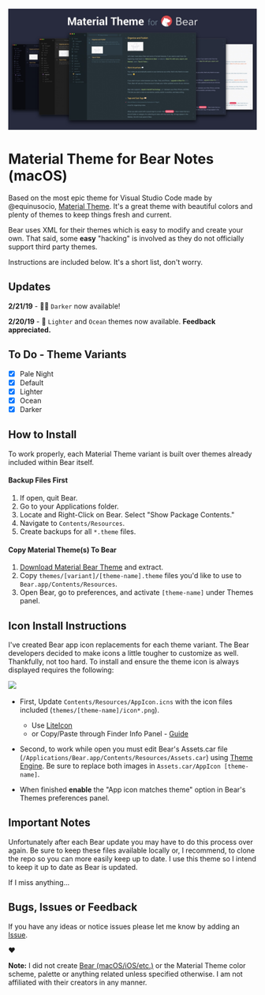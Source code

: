 ![Material Theme for Bear Screenshot](https://github.com/r3volution11/material-theme-bear-notes/raw/master/resources/material-bear-theme-hero.jpg)

# Material Theme for Bear Notes (macOS)

Based on the most epic theme for Visual Studio Code made by @equinusocio, [Material Theme](https://github.com/equinusocio/vsc-material-theme). It's a great theme with beautiful colors and plenty of themes to keep things fresh and current.

Bear uses XML for their themes which is easy to modify and create your own. That said, some **easy** "hacking" is involved as they do not officially support third party themes.

Instructions are included below. It's a short list, don't worry.

## Updates

**2/21/19** - 🌟🌟 `Darker` now available!

**2/20/19** - 🌟 `Lighter` and `Ocean` themes now available. **Feedback appreciated.**

## To Do - Theme Variants

- [x] Pale Night
- [x] Default
- [x] Lighter 
- [x] Ocean
- [x] Darker

## How to Install

To work properly, each Material Theme variant is built over themes already included within Bear itself.

#### Backup Files First

1. If open, quit Bear.
2. Go to your Applications folder.
3. Locate and Right-Click on Bear. Select "Show Package Contents."
4. Navigate to `Contents/Resources`.
5. Create backups for all `*.theme` files.

#### Copy Material Theme(s) To Bear

1. [Download Material Bear Theme](https://github.com/r3volution11/material-theme-bear-notes/archive/master.zip) and extract.
2. Copy `themes/[variant]/[theme-name].theme` files you'd like to use to `Bear.app/Contents/Resources`.
3. Open Bear, go to preferences, and activate `[theme-name]` under Themes panel.

## Icon Install Instructions

I've created Bear app icon replacements for each theme variant. The Bear developers decided to make icons a little tougher to customize as well. Thankfully, not too hard. To install and ensure the theme icon is always displayed requires the following:

<img src="http://r3v.in/W1qTze/dock-icon-2x.png" width="100">

- First, Update `Contents/Resources/AppIcon.icns` with the icon files included (`themes/[theme-name]/icon*.png`).
  - Use [LiteIcon](https://freemacsoft.net/liteicon/)
  - or Copy/Paste through Finder Info Panel - [Guide](http://osxdaily.com/2013/06/04/change-icon-mac/)

- Second, to work while open you must edit Bear's Assets.car file (`/Applications/Bear.app/Contents/Resources/Assets.car`) using [Theme Engine](https://github.com/alexzielenski/ThemeEngine). Be sure to replace both images in `Assets.car/AppIcon [theme-name]`.
- When finished **enable** the "App icon matches theme" option in Bear's Themes preferences panel.

## Important Notes

Unfortunately after each Bear update you may have to do this process over again. Be sure to keep these files available locally or, I recommend, to clone the repo so you can more easily keep up to date. I use this theme so I intend to keep it up to date as Bear is updated.

If I miss anything...

## Bugs, Issues or Feedback

If you have any ideas or notice issues please let me know by adding an [Issue](https://github.com/r3volution11/bear-theme-material-palenight/issues).

❤️


**Note:** I did not create [Bear (macOS/iOS/etc.)](https://bear.app) or the Material Theme color scheme, palette or anything related unless specified otherwise. I am not affiliated with their creators in any manner.
